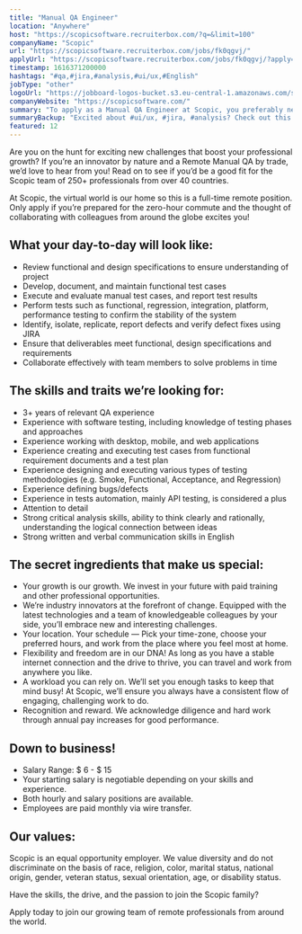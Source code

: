 ```yaml
---
title: "Manual QA Engineer"
location: "Anywhere"
host: "https://scopicsoftware.recruiterbox.com/?q=&limit=100"
companyName: "Scopic"
url: "https://scopicsoftware.recruiterbox.com/jobs/fk0qgvj/"
applyUrl: "https://scopicsoftware.recruiterbox.com/jobs/fk0qgvj/?apply=true"
timestamp: 1616371200000
hashtags: "#qa,#jira,#analysis,#ui/ux,#English"
jobType: "other"
logoUrl: "https://jobboard-logos-bucket.s3.eu-central-1.amazonaws.com/scopic"
companyWebsite: "https://scopicsoftware.com/"
summary: "To apply as a Manual QA Engineer at Scopic, you preferably need to have 3+ years of relevant QA experience."
summaryBackup: "Excited about #ui/ux, #jira, #analysis? Check out this job post!"
featured: 12
---
```


Are you on the hunt for exciting new challenges that boost your professional growth? If you’re an innovator by nature and a Remote Manual QA by trade, we’d love to hear from you! Read on to see if you’d be a good fit for the Scopic team of 250+ professionals from over 40 countries.

At Scopic, the virtual world is our home so this is a full-time remote position. Only apply if you’re prepared for the zero-hour commute and the thought of collaborating with colleagues from around the globe excites you!

## What your day-to-day will look like:

*   Review functional and design specifications to ensure understanding of project
*   Develop, document, and maintain functional test cases
*   Execute and evaluate manual test cases, and report test results
*   Perform tests such as functional, regression, integration, platform, performance testing to confirm the stability of the system
*   Identify, isolate, replicate, report defects and verify defect fixes using JIRA
*   Ensure that deliverables meet functional, design specifications and requirements
*   Collaborate effectively with team members to solve problems in time

## The skills and traits we’re looking for:

*   3+ years of relevant QA experience
*   Experience with software testing, including knowledge of testing phases and approaches
*   Experience working with desktop, mobile, and web applications
*   Experience creating and executing test cases from functional requirement documents and a test plan
*   Experience designing and executing various types of testing methodologies (e.g. Smoke, Functional, Acceptance, and Regression)
*   Experience defining bugs/defects
*   Experience in tests automation, mainly API testing, is considered a plus
*   Attention to detail
*   Strong critical analysis skills, ability to think clearly and rationally, understanding the logical connection between ideas
*   Strong written and verbal communication skills in English

## The secret ingredients that make us special:

*   Your growth is our growth. We invest in your future with paid training and other professional opportunities.
*   We’re industry innovators at the forefront of change. Equipped with the latest technologies and a team of knowledgeable colleagues by your side, you’ll embrace new and interesting challenges.
*   Your location. Your schedule — Pick your time-zone, choose your preferred hours, and work from the place where you feel most at home.
*   Flexibility and freedom are in our DNA! As long as you have a stable internet connection and the drive to thrive, you can travel and work from anywhere you like.
*   A workload you can rely on. We’ll set you enough tasks to keep that mind busy! At Scopic, we’ll ensure you always have a consistent flow of engaging, challenging work to do.
*   Recognition and reward. We acknowledge diligence and hard work through annual pay increases for good performance.

## Down to business!

*   Salary Range: $ 6 - $ 15
*   Your starting salary is negotiable depending on your skills and experience.
*   Both hourly and salary positions are available.
*   Employees are paid monthly via wire transfer.

## Our values:

Scopic is an equal opportunity employer. We value diversity and do not discriminate on the basis of race, religion, color, marital status, national origin, gender, veteran status, sexual orientation, age, or disability status.

Have the skills, the drive, and the passion to join the Scopic family?

Apply today to join our growing team of remote professionals from around the world.
